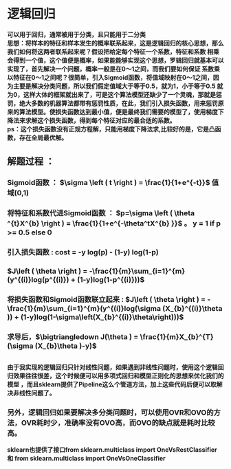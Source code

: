 # 逻辑回归
**可以用于回归，通常被用于分类，且只能用于二分类**  
**思想：将样本的特征和样本发生的概率联系起来，这是逻辑回归的核心思想，那么我们如何将这两者联系起来呢？假设把给定每个特征一个系数，特征和系数
相乘会得到一个值，这个值便是概率，如果能能够实现这个思想，罗辑回归就基本可以实现了，首先解决一个问题，概率一般是在0～1之间，而我们要如何保证
系数乘以特征在0～1之间呢？很简单，引入Sigmoid函数，将值域映射在0～1之间，因为主要是解决分类问题，所以我们假定值域大于等于0.5，就为1，小于等于0.5 就为0，这样大体的框架就出来了，可是这个算法模型还缺少了一个灵魂，那就是惩罚，绝大多数的机器算法都带有惩罚性质，在此，我们引入损失函数，用来惩罚原来的算法模型。使损失函数达到最小值，便是最终我们需要的模型了，使用梯度下降法来求解这个损失函数，得到每个特征对应的最合适的系数。**  
**ps：这个损失函数没有正规方程解，只能用梯度下降法求,比较好的是，它是凸函数，存在全局最优解。**  

## 解题过程 ：
### Sigmoid函数 ： $\sigma \left ( t \right ) = \frac{1}{1+e^{-t}}$  值域(0,1)
### 将特征和系数代进Sigmoid函数 ： $p=\sigma \left ( \theta ^{t}X^{b} \right ) = \frac{1}{1+e^{-\theta^tX^{b} }}$ 。 y = 1 if p >= 0.5 else 0
### 引入损失函数 : cost = -y log(p) - (1-y) log(1-p)
### $J\left ( \theta  \right ) = -\frac{1}{m}\sum_{i=1}^{m}(y^{(i)}log(p^{(i)}) + (1-y)log(1-p^{(i)}))$
### 将损失函数和Sigmoid函数联立起来 : $J\left ( \theta  \right ) = -\frac{1}{m}\sum_{i=1}^{m}(y^{(i)}log(\sigma (X_{b}^{(i)}\theta )) + (1-y)log(1-\sigma\left(X_{b}^{(i)}\theta\right)))$  
### 求导后，$\bigtriangledown J(\theta ) = \frac{1}{m}X_{b}^{T}(\sigma (X_{b}\theta )-y)$

##
**由于我实现的逻辑回归只针对线性问题，如果遇到非线性问题时，使用这个逻辑回归效果往往很差，这个时候便可以用多项式回归和模型正则化的思想来优化我们的模型
，而且sklearn提供了Pipeline这么个管道方法，加上这些代码后便可以取解决非线性问题了。**
### 另外，逻辑回归如果要解决多分类问题时，可以使用OVR和OVO的方法，OVR耗时少，准确率没有OVO高，而OVO的缺点就是耗时比较高。
**sklearn也提供了接口from sklearn.multiclass import OneVsRestClassifier 和 from sklearn.multiclass import OneVsOneClassifier**

